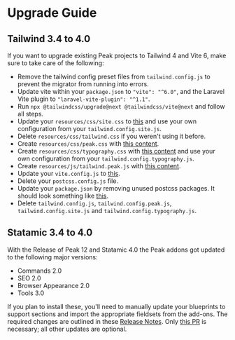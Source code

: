 # Upgrade Guide

## Tailwind 3.4 to 4.0

If you want to upgrade existing Peak projects to Tailwind 4 and Vite 6, make sure to take care of the following:

* Remove the tailwind config preset files from `tailwind.config.js` to prevent the migrator from running into errors.
* Update vite within your `package.json` to `"vite": "^6.0"`, and the Laravel Vite plugin to `"laravel-vite-plugin": "^1.1"`.
* Run `npx @tailwindcss/upgrade@next @tailwindcss/vite@next` and follow all steps.
* Update your `resources/css/site.css` to [this](https://github.com/studio1902/statamic-peak/blob/main/export/resources/css/site.css) and use your own configuration from your `tailwind.config.site.js`.
* Delete `resources/css/tailwind.css` if you weren't using it before.
* Create `resources/css/peak.css` with [this content](https://github.com/studio1902/statamic-peak/blob/main/export/resources/css/peak.css).
* Create `resources/css/typography.css` with [this content](https://github.com/studio1902/statamic-peak/blob/main/export/resources/css/typography.css) and use your own configuration from your `tailwind.config.typography.js`.
* Create `resources/js/tailwind.peak.js` with [this content](https://github.com/studio1902/statamic-peak/blob/main/export/resources/js/tailwind.peak.js).
* Update your `vite.config.js` to [this](https://github.com/studio1902/statamic-peak/blob/main/export/vite.config.js).
* Delete your `postcss.config.js` file.
* Update your `package.json` by removing unused postcss packages. It should look something like [this](https://github.com/studio1902/statamic-peak/blob/main/export/package.json).
* Delete `tailwind.config.js`, `tailwind.config.peak.js`, `tailwind.config.site.js` and `tailwind.config.typography.js`.

## Statamic 3.4 to 4.0
With the Release of Peak 12 and Statamic 4.0 the Peak addons got updated to the following major versions:

* Commands 2.0
* SEO 2.0
* Browser Appearance 2.0
* Tools 3.0

If you plan to install these, you'll need to manually update your blueprints to support sections and import the appropriate fieldsets from the add-ons. The required changes are outlined in these [Release Notes](https://github.com/studio1902/statamic-peak/releases/tag/v12.0). Only [this PR](https://github.com/studio1902/statamic-peak/pull/314) is necessary; all other updates are optional.
